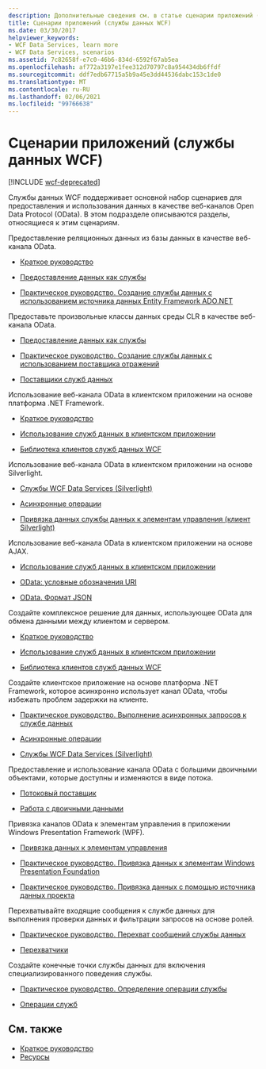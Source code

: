 ```yaml
---
description: Дополнительные сведения см. в статье сценарии приложений (службы данных WCF).
title: Сценарии приложений (службы данных WCF)
ms.date: 03/30/2017
helpviewer_keywords:
- WCF Data Services, learn more
- WCF Data Services, scenarios
ms.assetid: 7c82658f-e7c0-46b6-834d-6592f67ab5ea
ms.openlocfilehash: af772a3197e1fee312d70797c8a954434db6ffdf
ms.sourcegitcommit: ddf7edb67715a5b9a45e3dd44536dabc153c1de0
ms.translationtype: MT
ms.contentlocale: ru-RU
ms.lasthandoff: 02/06/2021
ms.locfileid: "99766638"
---
```

# <a name="application-scenarios-wcf-data-services"></a>Сценарии приложений (службы данных WCF)

[!INCLUDE [wcf-deprecated](~/includes/wcf-deprecated.md)]

Службы данных WCF поддерживает основной набор сценариев для предоставления и использования данных в качестве веб-каналов Open Data Protocol (OData). В этом подразделе описываются разделы, относящиеся к этим сценариям.

Предоставление реляционных данных из базы данных в качестве веб-канала OData.

- [Краткое руководство](quickstart-wcf-data-services.md)

- [Предоставление данных как службы](exposing-your-data-as-a-service-wcf-data-services.md)

- [Практическое руководство. Создание службы данных с использованием источника данных Entity Framework ADO.NET](create-a-data-service-using-an-adonet-ef-data-wcf.md)

Предоставьте произвольные классы данных среды CLR в качестве веб-канала OData.

- [Предоставление данных как службы](exposing-your-data-as-a-service-wcf-data-services.md)

- [Практическое руководство. Создание службы данных с использованием поставщика отражений](create-a-data-service-using-rp-wcf-data-services.md)

- [Поставщики служб данных](data-services-providers-wcf-data-services.md)

Использование веб-канала OData в клиентском приложении на основе платформа .NET Framework.

- [Краткое руководство](quickstart-wcf-data-services.md)

- [Использование служб данных в клиентском приложении](using-a-data-service-in-a-client-application-wcf-data-services.md)

- [Библиотека клиентов служб данных WCF](wcf-data-services-client-library.md)

Использование веб-канала OData в клиентском приложении на основе Silverlight.

- [Службы WCF Data Services (Silverlight)](/previous-versions/windows/silverlight/dotnet-windows-silverlight/cc838234(v=vs.95))

- [Асинхронные операции](asynchronous-operations-wcf-data-services.md)

- [Привязка данных службы данных к элементам управления (клиент Silverlight)](/previous-versions/dotnet/wcf-data-services/ee681614(v=vs.103))

Использование веб-канала OData в клиентском приложении на основе AJAX.

- [Использование служб данных в клиентском приложении](using-a-data-service-in-a-client-application-wcf-data-services.md)

- [OData: условные обозначения URI](https://www.odata.org/documentation/odata-version-2-0/uri-conventions/)

- [OData. Формат JSON](https://www.odata.org/developers/protocols/json-format/)

Создайте комплексное решение для данных, использующее OData для обмена данными между клиентом и сервером.

- [Краткое руководство](quickstart-wcf-data-services.md)

- [Использование служб данных в клиентском приложении](using-a-data-service-in-a-client-application-wcf-data-services.md)

- [Библиотека клиентов служб данных WCF](wcf-data-services-client-library.md)

Создайте клиентское приложение на основе платформа .NET Framework, которое асинхронно использует канал OData, чтобы избежать проблем задержки на клиенте.

- [Практическое руководство. Выполнение асинхронных запросов к службе данных](how-to-execute-asynchronous-data-service-queries-wcf-data-services.md)

- [Асинхронные операции](asynchronous-operations-wcf-data-services.md)

- [Службы WCF Data Services (Silverlight)](/previous-versions/windows/silverlight/dotnet-windows-silverlight/cc838234(v=vs.95))

Предоставление и использование канала OData с большими двоичными объектами, которые доступны и изменяются в виде потока.

- [Потоковый поставщик](streaming-provider-wcf-data-services.md)

- [Работа с двоичными данными](working-with-binary-data-wcf-data-services.md)

Привязка каналов OData к элементам управления в приложении Windows Presentation Framework (WPF).

- [Привязка данных к элементам управления](binding-data-to-controls-wcf-data-services.md)

- [Практическое руководство. Привязка данных к элементам Windows Presentation Foundation](bind-data-to-wpf-elements-wcf-data-services.md)

- [Практическое руководство. Привязка данных с помощью источника данных проекта](how-to-bind-data-using-a-project-data-source-wcf-data-services.md)

Перехватывайте входящие сообщения к службе данных для выполнения проверки данных и фильтрации запросов на основе ролей.

- [Практическое руководство. Перехват сообщений службы данных](how-to-intercept-data-service-messages-wcf-data-services.md)

- [Перехватчики](interceptors-wcf-data-services.md)

Создайте конечные точки службы данных для включения специализированного поведения службы.

- [Практическое руководство. Определение операции службы](how-to-define-a-service-operation-wcf-data-services.md)

- [Операции служб](service-operations-wcf-data-services.md)

## <a name="see-also"></a>См. также

- [Краткое руководство](quickstart-wcf-data-services.md)
- [Ресурсы](wcf-data-services-resources.md)
